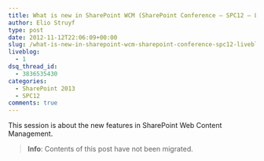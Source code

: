 ```yaml
---
title: What is new in SharePoint WCM (SharePoint Conference – SPC12 – Liveblog)
author: Elio Struyf
type: post
date: 2012-11-12T22:06:09+00:00
slug: /what-is-new-in-sharepoint-wcm-sharepoint-conference-spc12-liveblog/
liveblog:
  - 1
dsq_thread_id:
  - 3836535430
categories:
  - SharePoint 2013
  - SPC12
comments: true
---
```


This session is about the new features in SharePoint Web Content Management.

> **Info**: Contents of this post have not been migrated.